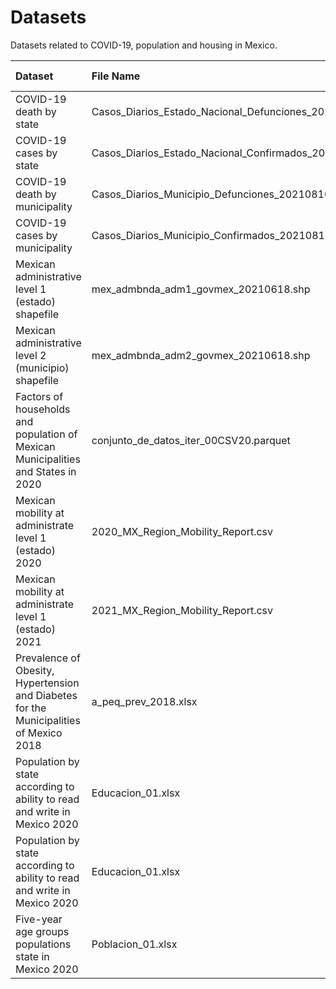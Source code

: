# Datasets

Datasets related to COVID-19, population and housing in Mexico.

| Dataset | File Name | Download Page | Download Link | Date Downloaded |
| :---    | :---      | :---          | :--           | :--             |
| COVID-19 death by state | Casos_Diarios_Estado_Nacional_Defunciones_20210810.csv | https://datos.covid-19.conacyt.mx/#DownZCSV | https://datos.covid-19.conacyt.mx/Downloads/Files/Casos_Diarios_Estado_Nacional_Defunciones_20210810.csv | 2021-08-11 |
| COVID-19 cases by state | Casos_Diarios_Estado_Nacional_Confirmados_20210810.csv | https://datos.covid-19.conacyt.mx/#DownZCSV | https://datos.covid-19.conacyt.mx/Downloads/Files/Casos_Diarios_Estado_Nacional_Confirmados_20210810.csv | 2021-08-11 |
| COVID-19 death by municipality | Casos_Diarios_Municipio_Defunciones_20210810.csv | https://datos.covid-19.conacyt.mx/#DownZCSV | https://datos.covid-19.conacyt.mx/Downloads/Files/Casos_Diarios_Municipio_Defunciones_20210810.csv | 2021-08-11 |
| COVID-19 cases by municipality | Casos_Diarios_Municipio_Confirmados_20210810.csv | https://datos.covid-19.conacyt.mx/#DownZCSV | https://datos.covid-19.conacyt.mx/Downloads/Files/Casos_Diarios_Municipio_Confirmados_20210810.csv | 2021-08-11 |
| Mexican administrative level 1 (estado) shapefile | mex_admbnda_adm1_govmex_20210618.shp | https://data.humdata.org/dataset/mexican-administrative-level-0-country-1-estado-and-2-municipio-boundary-polygons | https://data.humdata.org/dataset/9721eaf0-5663-4137-b3a2-c21dc8fac15a/resource/f151b1c1-1353-4f57-bdb2-b1b1c18a1fd1/download/mex_admbnda_govmex_20210618_shp.zip | 2021-06-28 |
| Mexican administrative level 2 (municipio) shapefile | mex_admbnda_adm2_govmex_20210618.shp | https://data.humdata.org/dataset/mexican-administrative-level-0-country-1-estado-and-2-municipio-boundary-polygons | https://data.humdata.org/dataset/9721eaf0-5663-4137-b3a2-c21dc8fac15a/resource/f151b1c1-1353-4f57-bdb2-b1b1c18a1fd1/download/mex_admbnda_govmex_20210618_shp.zip | 2021-06-28 |
| Factors of households and population of Mexican Municipalities and States in 2020| conjunto_de_datos_iter_00CSV20.parquet | https://inegi.org.mx/programas/ccpv/2020/#Datos_abiertos | https://inegi.org.mx/contenidos/programas/ccpv/2020/datosabiertos/iter/iter_00_cpv2020_csv.zip | 2021-08-09 |
| Mexican mobility at administrate level 1 (estado) 2020 | 2020_MX_Region_Mobility_Report.csv | https://www.google.com/covid19/mobility/?hl=en | https://www.gstatic.com/covid19/mobility/Region_Mobility_Report_CSVs.zip | 2021-06-28 |
| Mexican mobility at administrate level 1 (estado) 2021 | 2021_MX_Region_Mobility_Report.csv | https://www.google.com/covid19/mobility/?hl=en | https://www.gstatic.com/covid19/mobility/Region_Mobility_Report_CSVs.zip | 2021-06-28 |
| Prevalence of Obesity, Hypertension and Diabetes for the Municipalities of Mexico 2018 | a_peq_prev_2018.xlsx | https://www.inegi.org.mx/investigacion/pohd/2018/#Tabulados | https://www.inegi.org.mx/contenidos/investigacion/pohd/2018/tabulados/a_peq_prev_2018.xlsx | 2021-07-20 |
| Population by state according to ability to read and write in Mexico 2020 | Educacion_01.xlsx | https://www.inegi.org.mx/app/tabulados/interactivos/?pxq=Educacion_Educacion_01_59770b7e-229e-4214-963f-087650f067af | https://www.inegi.org.mx/app/tabulados/interactivos/?pxq=Educacion_Educacion_01_59770b7e-229e-4214-963f-087650f067af | 2021-06-29 |
| Population by state according to ability to read and write in Mexico 2020 | Educacion_01.xlsx | https://www.inegi.org.mx/app/tabulados/interactivos/?pxq=Educacion_Educacion_01_59770b7e-229e-4214-963f-087650f067af | https://www.inegi.org.mx/app/tabulados/interactivos/?pxq=Educacion_Educacion_01_59770b7e-229e-4214-963f-087650f067af | 2021-06-29 |
| Five-year age groups populations state in Mexico 2020 | Poblacion_01.xlsx | https://www.inegi.org.mx/app/tabulados/interactivos/?pxq=Poblacion_Poblacion_01_e60cd8cf-927f-4b94-823e-972457a12d4b | https://www.inegi.org.mx/app/tabulados/interactivos/?pxq=Poblacion_Poblacion_01_2c08ff71-719d-4b1d-8c14-3f303b914aa4 | 2021-07-29 |
